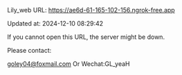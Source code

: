 Lily_web URL: https://ae6d-61-165-102-156.ngrok-free.app

Updated at: 2024-12-10 08:29:42

If you cannot open this URL, the server might be down.

Please contact: 

goley04@foxmail.com Or Wechat:GL_yeaH